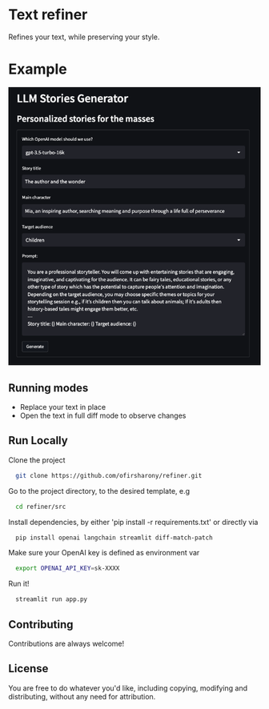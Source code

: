 
# Text refiner

Refines your text, while preserving your style.

# Example

![Alt text](./resources/llm_stories_generator.png?raw=true "single question template")

## Running modes

* Replace your text in place
* Open the text in full diff mode to observe changes
## Run Locally

Clone the project

```bash
  git clone https://github.com/ofirsharony/refiner.git
```

Go to the project directory, to the desired template, e.g

```bash
  cd refiner/src
```

Install dependencies, by either 'pip install -r requirements.txt' or directly via

```bash
  pip install openai langchain streamlit diff-match-patch
```

Make sure your OpenAI key is defined as environment var 
```bash
  export OPENAI_API_KEY=sk-XXXX
```

Run it!

```bash
  streamlit run app.py
```

## Contributing

Contributions are always welcome!

## License

You are free to do whatever you'd like, including copying, modifying and distributing, without any need for attribution.


